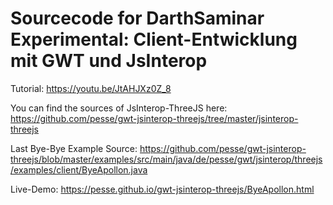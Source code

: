 # Sourcecode for DarthSaminar Experimental: Client-Entwicklung mit GWT und JsInterop

Tutorial: https://youtu.be/JtAHJXz0Z_8

You can find the sources of JsInterop-ThreeJS here: https://github.com/pesse/gwt-jsinterop-threejs/tree/master/jsinterop-threejs

Last Bye-Bye Example Source: https://github.com/pesse/gwt-jsinterop-threejs/blob/master/examples/src/main/java/de/pesse/gwt/jsinterop/threejs/examples/client/ByeApollon.java

Live-Demo: https://pesse.github.io/gwt-jsinterop-threejs/ByeApollon.html
